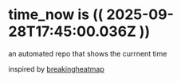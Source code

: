 # time_now is (( 2025-09-28T17:45:00.036Z ))

an automated repo that shows the currnent time

inspired by [breakingheatmap](https://github.com/breakingheatmap/breakingheatmap)